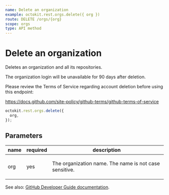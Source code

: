 ```yaml
---
name: Delete an organization
example: octokit.rest.orgs.delete({ org })
route: DELETE /orgs/{org}
scope: orgs
type: API method
---
```


# Delete an organization

Deletes an organization and all its repositories.

The organization login will be unavailable for 90 days after deletion.

Please review the Terms of Service regarding account deletion before using this endpoint:

https://docs.github.com/site-policy/github-terms/github-terms-of-service

```js
octokit.rest.orgs.delete({
  org,
});
```

## Parameters

<table>
  <thead>
    <tr>
      <th>name</th>
      <th>required</th>
      <th>description</th>
    </tr>
  </thead>
  <tbody>
    <tr><td>org</td><td>yes</td><td>

The organization name. The name is not case sensitive.

</td></tr>
  </tbody>
</table>

See also: [GitHub Developer Guide documentation](https://docs.github.com/rest/orgs/orgs/#delete-an-organization).
